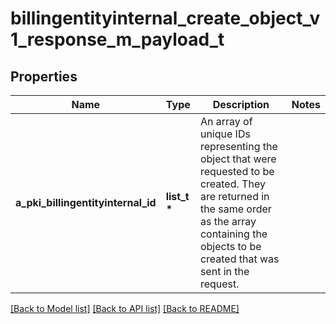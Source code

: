 # billingentityinternal_create_object_v1_response_m_payload_t

## Properties
Name | Type | Description | Notes
------------ | ------------- | ------------- | -------------
**a_pki_billingentityinternal_id** | **list_t \*** | An array of unique IDs representing the object that were requested to be created.  They are returned in the same order as the array containing the objects to be created that was sent in the request. | 

[[Back to Model list]](../README.md#documentation-for-models) [[Back to API list]](../README.md#documentation-for-api-endpoints) [[Back to README]](../README.md)


